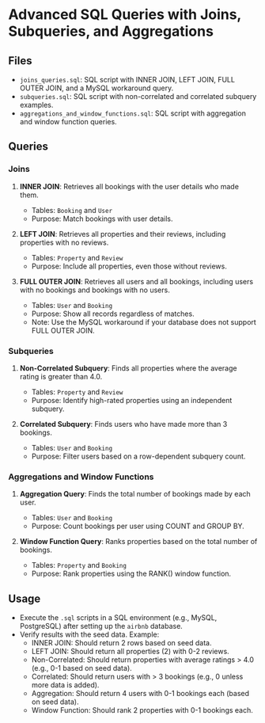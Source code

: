 # Advanced SQL Queries with Joins, Subqueries, and Aggregations



## Files
- `joins_queries.sql`: SQL script with INNER JOIN, LEFT JOIN, FULL OUTER JOIN, and a MySQL workaround query.
- `subqueries.sql`: SQL script with non-correlated and correlated subquery examples.
- `aggregations_and_window_functions.sql`: SQL script with aggregation and window function queries.

## Queries

###  Joins
1. **INNER JOIN**: Retrieves all bookings with the user details who made them.
   - Tables: `Booking` and `User`
   - Purpose: Match bookings with user details.

2. **LEFT JOIN**: Retrieves all properties and their reviews, including properties with no reviews.
   - Tables: `Property` and `Review`
   - Purpose: Include all properties, even those without reviews.

3. **FULL OUTER JOIN**: Retrieves all users and all bookings, including users with no bookings and bookings with no users.
   - Tables: `User` and `Booking`
   - Purpose: Show all records regardless of matches.
   - Note: Use the MySQL workaround if your database does not support FULL OUTER JOIN.

###  Subqueries
1. **Non-Correlated Subquery**: Finds all properties where the average rating is greater than 4.0.
   - Tables: `Property` and `Review`
   - Purpose: Identify high-rated properties using an independent subquery.

2. **Correlated Subquery**: Finds users who have made more than 3 bookings.
   - Tables: `User` and `Booking`
   - Purpose: Filter users based on a row-dependent subquery count.

###  Aggregations and Window Functions
1. **Aggregation Query**: Finds the total number of bookings made by each user.
   - Tables: `User` and `Booking`
   - Purpose: Count bookings per user using COUNT and GROUP BY.

2. **Window Function Query**: Ranks properties based on the total number of bookings.
   - Tables: `Property` and `Booking`
   - Purpose: Rank properties using the RANK() window function.

## Usage
- Execute the `.sql` scripts in a SQL environment (e.g., MySQL, PostgreSQL) after setting up the `airbnb` database.
- Verify results with the seed data. Example:
  - INNER JOIN: Should return 2 rows based on seed data.
  - LEFT JOIN: Should return all properties (2) with 0-2 reviews.
  - Non-Correlated: Should return properties with average ratings > 4.0 (e.g., 0-1 based on seed data).
  - Correlated: Should return users with > 3 bookings (e.g., 0 unless more data is added).
  - Aggregation: Should return 4 users with 0-1 bookings each (based on seed data).
  - Window Function: Should rank 2 properties with 0-1 bookings each.

